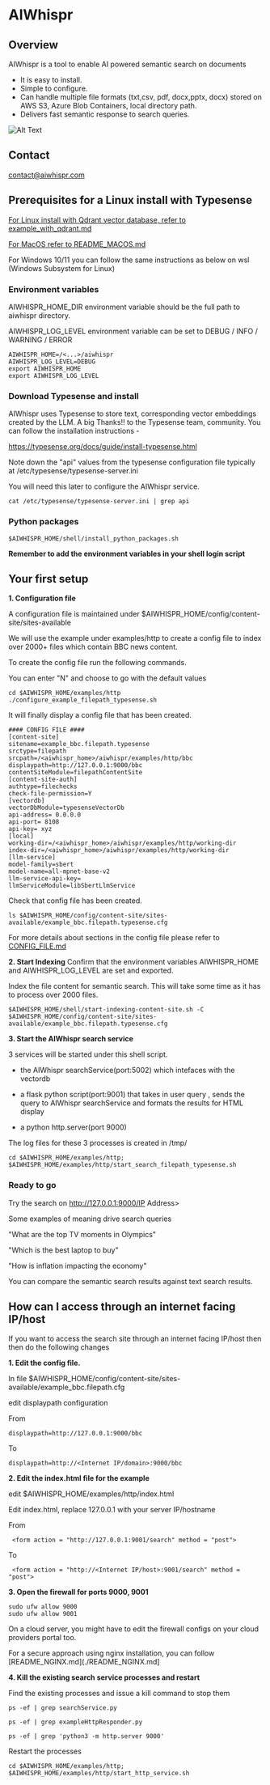 # AIWhispr

## Overview
AIWhispr is a tool to enable AI powered semantic search on documents 
- It is easy to install.
- Simple to configure.
- Can handle multiple file formats (txt,csv, pdf, docx,pptx, docx) stored on AWS S3, Azure Blob Containers, local directory path.
- Delivers fast semantic response to search queries.

![Alt Text](./resources/aiwhispr-example.gif)

## Contact
contact@aiwhispr.com

## Prerequisites for a Linux install with Typesense

[For Linux install with Qdrant vector database, refer to example_with_qdrant.md](./howto/example_with_qdrant.md)

[For MacOS refer to README_MACOS.md](./howto/README_MACOS.md)

For Windows 10/11 you can follow the same instructions as below on wsl (Windows Subsystem for Linux) 

### Environment variables
AIWHISPR_HOME_DIR environment variable should be the full path to aiwhispr directory.

AIWHISPR_LOG_LEVEL environment variable can be set to  DEBUG / INFO / WARNING / ERROR
```
AIWHISPR_HOME=/<...>/aiwhispr
AIWHISPR_LOG_LEVEL=DEBUG
export AIWHISPR_HOME
export AIWHISPR_LOG_LEVEL
```
### Download Typesense and install
AIWhispr uses Typesense to store text, corresponding vector embeddings created by the LLM.
A big Thanks!! to the Typesense team, community. You can follow the installation instructions - 
 
https://typesense.org/docs/guide/install-typesense.html

Note down the "api" values from the typesense configuration file typically at /etc/typesense/typesense-server.ini

You will need this later to configure the AIWhispr service.
```
cat /etc/typesense/typesense-server.ini | grep api
```

### Python packages
```
$AIWHISPR_HOME/shell/install_python_packages.sh
```

**Remember to add the environment variables in your shell login script**

## Your first setup
**1. Configuration file**

A configuration file is maintained under $AIWHISPR_HOME/config/content-site/sites-available

We will use the example under examples/http to create a config file to index over 2000+ files which contain BBC news content.

To create the config file run the following commands. 

You can enter "N" and choose to go with the default values
```
cd $AIWHISPR_HOME/examples/http
./configure_example_filepath_typesense.sh
```

It will finally display a config file that has been created.
```
#### CONFIG FILE ####
[content-site]
sitename=example_bbc.filepath.typesense
srctype=filepath
srcpath=/<aiwhispr_home>/aiwhispr/examples/http/bbc
displaypath=http://127.0.0.1:9000/bbc
contentSiteModule=filepathContentSite
[content-site-auth]
authtype=filechecks
check-file-permission=Y
[vectordb]
vectorDbModule=typesenseVectorDb
api-address= 0.0.0.0
api-port= 8108
api-key= xyz
[local]
working-dir=/<aiwhispr_home>/aiwhispr/examples/http/working-dir
index-dir=/<aiwhispr_home>/aiwhispr/examples/http/working-dir
[llm-service]
model-family=sbert
model-name=all-mpnet-base-v2
llm-service-api-key=
llmServiceModule=libSbertLlmService
```

Check that config file has been created.
```
ls $AIWHISPR_HOME/config/content-site/sites-available/example_bbc.filepath.typesense.cfg
```

For more details about sections in the config file please refer to [CONFIG_FILE.md](./CONFIG_FILE.md)

**2. Start Indexing**
Confirm that the environment variables AIWHISPR_HOME and AIWHISPR_LOG_LEVEL are set and exported.

Index the file content for semantic search. This will take some time as it has to process over 2000 files.
```
$AIWHISPR_HOME/shell/start-indexing-content-site.sh -C $AIWHISPR_HOME/config/content-site/sites-available/example_bbc.filepath.typesense.cfg
```

**3. Start the AIWhispr search service**

3 services will be started under this shell script.

- the AIWhispr searchService(port:5002) which intefaces with the vectordb

- a flask python script(port:9001) that takes in user query , sends the query  to AIWhispr searchService and formats the results for HTML display

- a python http.server(port 9000)

The log files for these 3 processes is created in /tmp/

```
cd $AIWHISPR_HOME/examples/http; $AIWHISPR_HOME/examples/http/start_search_filepath_typesense.sh
```

### Ready to go
Try the search on http://127.0.0.1:9000/IP Address>

Some examples of meaning drive search queries

"What are the top TV moments in Olympics"

"Which is the best laptop to buy"

"How is inflation impacting the economy"

You can compare the semantic search results against text search results.

## How can I access through an internet facing IP/host

If you want to access the search site through an internet facing IP/host then then do the following changes

**1. Edit the config file.**

In file $AIWHISPR_HOME/config/content-site/sites-available/example_bbc.filepath.cfg

edit displaypath  configuration

From
```
displaypath=http://127.0.0.1:9000/bbc
```

To
```
displaypath=http://<Internet IP/domain>:9000/bbc 
```

**2. Edit the index.html file for the example**

edit $AIWHISPR_HOME/examples/http/index.html 


Edit index.html, replace 127.0.0.1  with your server IP/hostname

From
```
 <form action = "http://127.0.0.1:9001/search" method = "post">
```

To
```
 <form action = "http://<Internet IP/host>:9001/search" method = "post">
```

**3. Open the firewall for ports 9000, 9001**

```
sudo ufw allow 9000
sudo ufw allow 9001
```
On a cloud server, you might have to edit the firewall configs on your cloud providers portal too.

For a secure approach using nginx installation, you can follow  [README_NGINX.md](./README_NGINX.md]

**4. Kill the existing search service processes and restart**

Find the existing processes and issue a kill command to stop them
```
ps -ef | grep searchService.py 

ps -ef | grep exampleHttpResponder.py 

ps -ef | grep 'python3 -m http.server 9000'
```

Restart the processes 

```
cd $AIWHISPR_HOME/examples/http; $AIWHISPR_HOME/examples/http/start_http_service.sh
```


